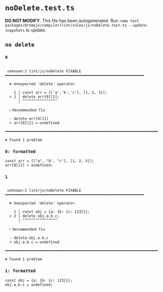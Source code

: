 # `noDelete.test.ts`

**DO NOT MODIFY**. This file has been autogenerated. Run `rome test packages/@romejs/compiler/lint/rules/js/noDelete.test.ts --update-snapshots` to update.

## `no delete`

### `0`

```

 unknown:2 lint/js/noDelete FIXABLE ━━━━━━━━━━━━━━━━━━━━━━━━━━━━━━━━━━━━━━━━━━━━━━━━━━━━━━━━━━━━━━━━

  ✖ Unexpected 'delete' operator.

    1 │ const arr = [['a','b','c'], [1, 2, 3]];
  > 2 │ delete arr[0][2];
      │ ^^^^^^^^^^^^^^^^

  ℹ Recommended fix

  - delete·arr[0][2]
  + arr[0][2]·=·undefined

━━━━━━━━━━━━━━━━━━━━━━━━━━━━━━━━━━━━━━━━━━━━━━━━━━━━━━━━━━━━━━━━━━━━━━━━━━━━━━━━━━━━━━━━━━━━━━━━━━━━

✖ Found 1 problem

```

### `0: formatted`

```
const arr = [["a", "b", "c"], [1, 2, 3]];
arr[0][2] = undefined;

```

### `1`

```

 unknown:2 lint/js/noDelete FIXABLE ━━━━━━━━━━━━━━━━━━━━━━━━━━━━━━━━━━━━━━━━━━━━━━━━━━━━━━━━━━━━━━━━

  ✖ Unexpected 'delete' operator.

    1 │ const obj = {a: {b: {c: 123}}};
  > 2 │ delete obj.a.b.c;
      │ ^^^^^^^^^^^^^^^^

  ℹ Recommended fix

  - delete·obj.a.b.c
  + obj.a.b.c·=·undefined

━━━━━━━━━━━━━━━━━━━━━━━━━━━━━━━━━━━━━━━━━━━━━━━━━━━━━━━━━━━━━━━━━━━━━━━━━━━━━━━━━━━━━━━━━━━━━━━━━━━━

✖ Found 1 problem

```

### `1: formatted`

```
const obj = {a: {b: {c: 123}}};
obj.a.b.c = undefined;

```
